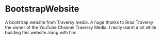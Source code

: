 # BootstrapWebsite
A bootstrap website from Traversy media. A huge thanks to Brad Traversy the owner of the YouTube Channel Traversy Media. I really learnt a lot while building this website along with him.

